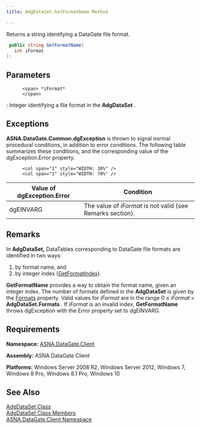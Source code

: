 ```yaml
---
title: AdgDataSet.GetFormatName Method

---
```


Returns a string identifying a DataGate file format.

```cs
 public string GetFormatName(
   int iFormat
);
```


## Parameters



          <span> *iFormat* 
          </span>

: 
          <span />Integer identifying a file format in the **AdgDataSet** .


## Exceptions

**ASNA.DataGate.Common.dgException** is thrown to signal normal procedural conditions, in addition to error conditions. The following table summarizes these conditions, and the corresponding value of the dgException.Error property.
<br />


          <col span="1" style="WIDTH: 30%" />
          <col span="1" style="WIDTH: 70%" />

| Value of dgException.Error | Condition |
| ---- | ---- |
| dgEINVARG | The value of *iFormat* is not valid (see Remarks section). |



## Remarks

In **AdgDataSet,** DataTables corresponding to DataGate file formats are identified in two ways:

1. by format name, and
2. by integer index ([GetFormatIndex](adg-dataset-class-get-format-index-method.html)).

**GetFormatName** provides a way to obtain the format name, given an integer index. The number of formats defined in the **AdgDataSet** is given by the [Formats](adg-dataset-class-formats-property.html) property. Valid values for *iFormat* are in the range 0 ≤ *iFormat* &lt; **AdgDataSet.Formats** . If *iFormat* is an invalid index, **GetFormatName** throws dgException with the Error property set to dgEINVARG.
## Requirements

**Namespace:** [ASNA.DataGate.Client](datagate-client-namespace.html) 

**Assembly:** ASNA DataGate Client

**Platforms:** Windows Server 2008 R2, Windows Server 2012, Windows 7, Windows 8 Pro, Windows 8.1 Pro, Windows 10
## See Also


[AdgDataSet Class](adg-dataset-class.html)
      <br />
[AdgDataSet Class Members](adg-dataset-members.html)
      <br />
[ASNA.DataGate.Client Namespace](datagate-client-namespace.html)

